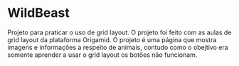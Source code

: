# WildBeast
Projeto para praticar o uso de grid layout.
O projeto foi feito com as aulas de grid layout da plataforma Origamid.
O projeto é uma página que mostra imagens e informações a respeito de animais, contudo como o obejtivo era somente aprender a usar o grid layout os botões não funcionam.
